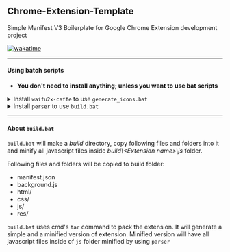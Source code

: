 ## Chrome-Extension-Template
Simple Manifest V3 Boilerplate for Google Chrome Extension development project

[![wakatime](https://wakatime.com/badge/github/ZaifSenpai/Chrome-Extension-Template.svg)](https://wakatime.com/badge/github/ZaifSenpai/Chrome-Extension-Template)

- - -
#### Using batch scripts

* **You don't need to install anything; unless you want to use bat scripts**
<details>
    <summary>Install <code>waifu2x-caffe</code> to use <code>generate_icons.bat</code></summary>
    <p>
        <ul>
            <li>Download from <i>https://github.com/lltcggie/waifu2x-caffe/releases</i></li>
            <li>Edit <code>generate_icons.bat</code> to set the complete path to <code>waifu2x-caffe-cui.exe</code></li>
        </ul>
    </p>
</details>
<details>
    <summary>Install <code>perser</code> to use <code>build.bat</code></summary>
    <p>
        <ul>
            <li>Download and install nodejs from <i>https://nodejs.org/en/download/</i></li>
            <li>Install <code>perser</code> using <code>npm install terser -g</code></li>
        </ul>
    </p>
</details>

- - -
#### About `build.bat`
`build.bat` will make a _build_ directory, copy following files and folders into it and minify all javascript files inside _build\\\<Extension name\>\js_ folder.

Following files and folders will be copied to build folder:
* manifest.json
* background.js
* html/
* css/
* js/
* res/

`build.bat` uses cmd's `tar` command to pack the extension. It will generate a simple and a minified version of extension. Minified version will have all javascript files inside of `js` folder minified by using `parser`
